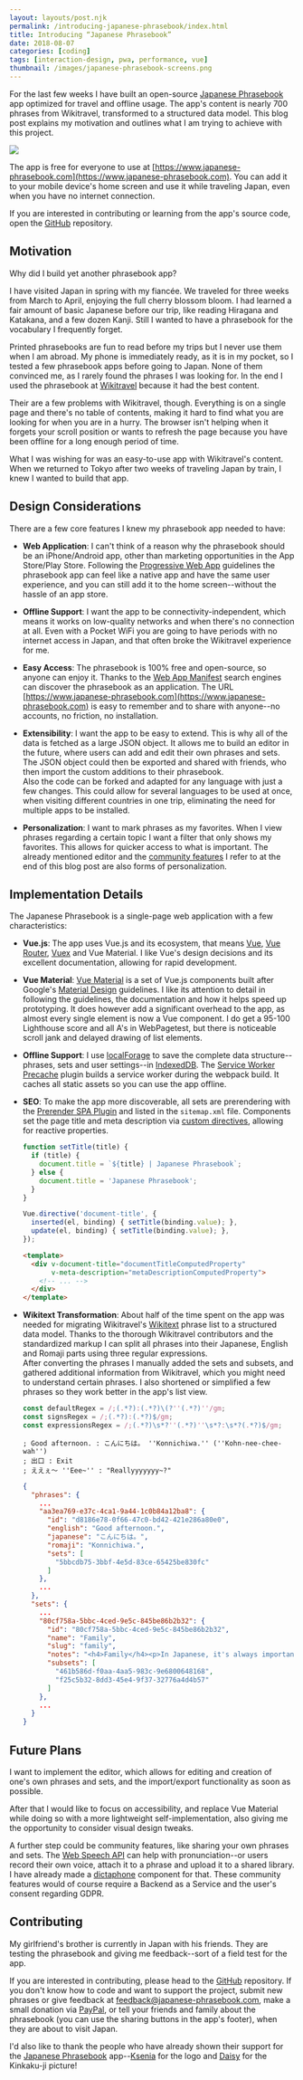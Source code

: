 ```yaml
---
layout: layouts/post.njk
permalink: /introducing-japanese-phrasebook/index.html
title: Introducing “Japanese Phrasebook”
date: 2018-08-07
categories: [coding]
tags: [interaction-design, pwa, performance, vue]
thumbnail: /images/japanese-phrasebook-screens.png
---
```


For the last few weeks I have built an open-source [Japanese Phrasebook](https://www.japanese-phrasebook.com) app optimized for travel and offline usage. The app's content is nearly 700 phrases from Wikitravel, transformed to a structured data model. This blog post explains my motivation and outlines what I am trying to achieve with this project.

[![](/images/japanese-phrasebook-screens.png)](https://www.japanese-phrasebook.com)

The app is free for everyone to use at [https://www.japanese-phrasebook.com](https://www.japanese-phrasebook.com). You can add it to your mobile device's home screen and use it while traveling Japan, even when you have no internet connection.

If you are interested in contributing or learning from the app's source code, open the [GitHub](https://github.com/Lorti/phrasebook) repository.

## Motivation

Why did I build yet another phrasebook app?

I have visited Japan in spring with my fiancée. We traveled for three weeks from March to April, enjoying the full cherry blossom bloom. I had learned a fair amount of basic Japanese before our trip, like reading Hiragana and Katakana, and a few dozen Kanji. Still I wanted to have a phrasebook for the vocabulary I frequently forget.

Printed phrasebooks are fun to read before my trips but I never use them when I am abroad. My phone is immediately ready, as it is in my pocket, so I tested a few phrasebook apps before going to Japan. None of them convinced me, as I rarely found the phrases I was looking for. In the end I used the phrasebook at [Wikitravel](https://wikitravel.org/en/Japanese_phrasebook) because it had the best content.

Their are a few problems with Wikitravel, though. Everything is on a single page and there's no table of contents, making it hard to find what you are looking for when you are in a hurry. The browser isn't helping when it forgets your scroll position or wants to refresh the page because you have been offline for a long enough period of time.

What I was wishing for was an easy-to-use app with Wikitravel's content. When we returned to Tokyo after two weeks of traveling Japan by train, I knew I wanted to build that app.

## Design Considerations

There are a few core features I knew my phrasebook app needed to have:

* __Web Application__: I can't think of a reason why the phrasebook should be an iPhone/Android app, other than marketing opportunities in the App Store/Play Store. Following the [Progressive Web App](https://developers.google.com/web/progressive-web-apps/) guidelines the phrasebook app can feel like a native app and have the same user experience, and you can still add it to the home screen--without the hassle of an app store.

* __Offline Support__: I want the app to be connectivity-independent, which means it works on low-quality networks and when there's no connection at all. Even with a Pocket WiFi you are going to have periods with no internet access in Japan, and that often broke the Wikitravel experience for me.

* __Easy Access__: The phrasebook is 100% free and open-source, so anyone can enjoy it. Thanks to the [Web App Manifest](https://www.w3.org/TR/appmanifest/) search engines can discover the phrasebook as an application. The URL [https://www.japanese-phrasebook.com](https://www.japanese-phrasebook.com) is easy to remember and to share with anyone--no accounts, no friction, no installation.

* __Extensibility__: I want the app to be easy to extend. This is why all of the data is fetched as a large JSON object. It allows me to build an editor in the future, where users can add and edit their own phrases and sets. The JSON object could then be exported and shared with friends, who then import the custom additions to their phrasebook.<br>Also the code can be forked and adapted for any language with just a few changes. This could allow for several languages to be used at once, when visiting different countries in one trip, eliminating the need for multiple apps to be installed.

* __Personalization__: I want to mark phrases as my favorites. When I view phrases regarding a certain topic I want a filter that only shows my favorites. This allows for quicker access to what is important. The already mentioned editor and the [community features](#future-plans) I refer to at the end of this blog post are also forms of personalization.

## Implementation Details

The Japanese Phrasebook is a single-page web application with a few characteristics:

* __Vue.js__: The app uses Vue.js and its ecosystem, that means [Vue](https://vuejs.org/), [Vue Router](https://router.vuejs.org/), [Vuex](https://vuex.vuejs.org/) and Vue Material. I like Vue's design decisions and its excellent documentation, allowing for rapid development.

* __Vue Material__: [Vue Material](https://vuematerial.io/) is a set of Vue.js components built after Google's [Material Design](https://material.io/) guidelines. I like its attention to detail in following the guidelines, the documentation and how it helps speed up prototyping. It does however add a significant overhead to the app, as almost every single element is now a Vue component. I do get a 95-100 Lighthouse score and all A's in WebPagetest, but there is noticeable scroll jank and delayed drawing of list elements.

* __Offline Support__: I use [localForage](https://localforage.github.io/localForage/) to save the complete data structure--phrases, sets and user settings--in [IndexedDB](https://www.w3.org/TR/IndexedDB-2/). The [Service Worker Precache](https://github.com/GoogleChromeLabs/sw-precache) plugin builds a service worker during the webpack build. It caches all static assets so you can use the app offline.

* __SEO__: To make the app more discoverable, all sets are prerendering with the [Prerender SPA Plugin](https://github.com/chrisvfritz/prerender-spa-plugin) and listed in the `sitemap.xml` file. Components set the page title and meta description via [custom directives](https://vuejs.org/v2/guide/custom-directive.html), allowing for reactive properties.

  ```js
  function setTitle(title) {
    if (title) {
      document.title = `${title} | Japanese Phrasebook`;
    } else {
      document.title = 'Japanese Phrasebook';
    }
  }

  Vue.directive('document-title', {
    inserted(el, binding) { setTitle(binding.value); },
    update(el, binding) { setTitle(binding.value); },
  });
  ```

  ```html
  <template>
    <div v-document-title="documentTitleComputedProperty"
         v-meta-description="metaDescriptionComputedProperty">
      <!-- ... -->
    </div>
  </template>
  ```

* __Wikitext Transformation__: About half of the time spent on the app was needed for migrating Wikitravel's [Wikitext](https://en.wikipedia.org/wiki/Wiki#Editing) phrase list to a structured data model. Thanks to the thorough Wikitravel contributors and the standardized markup I can split all phrases into their Japanese, English and Romaji parts using three regular expressions.<br>After converting the phrases I manually added the sets and subsets, and gathered additional information from Wikitravel, which you might need to understand certain phrases. I also shortened or simplified a few phrases so they work better in the app's list view.

  ```js
  const defaultRegex = /;(.*?):(.*?)\(?''(.*?)''/gm;
  const signsRegex = /;(.*?):(.*?)$/gm;
  const expressionsRegex = /;(.*?)\s*?''(.*?)''\s*?:\s*?(.*?)$/gm;
  ```

  ```text
  ; Good afternoon. : こんにちは。 ''Konnichiwa.'' (''Kohn-nee-chee-wah'')
  ; 出口 : Exit
  ; ええぇ〜 ''Eee~'' : "Reallyyyyyyy~?"
  ```

  ```json
  {
    "phrases": {
      ...
      "aa3ea769-e37c-4ca1-9a44-1c0b84a12ba8": {
        "id": "d8186e78-0f66-47c0-bd42-421e286a80e0",
        "english": "Good afternoon.",
        "japanese": "こんにちは。",
        "romaji": "Konnichiwa.",
        "sets": [
          "5bbcdb75-3bbf-4e5d-83ce-65425be830fc"
        ]
      },
      ...
    },
    "sets": {
      ...
      "80cf758a-5bbc-4ced-9e5c-845be86b2b32": {
        "id": "80cf758a-5bbc-4ced-9e5c-845be86b2b32",
        "name": "Family",
        "slug": "family",
        "notes": "<h4>Family</h4><p>In Japanese, it's always important to use less respectful terms for your own family and more respectful terms for another's family. Note also that the words for older/younger brother/sister are different.</p>",
        "subsets": [
          "461b586d-f0aa-4aa5-983c-9e6800648168",
          "f25c5b32-8dd3-45e4-9f37-32776a4d4b57"
        ]
      },
      ...
    }
  }
  ```

## Future Plans

I want to implement the editor, which allows for editing and creation of one's own phrases and sets, and the import/export functionality as soon as possible.

After that I would like to focus on accessibility, and replace Vue Material while doing so with a more lightweight self-implementation, also giving me the opportunity to consider visual design tweaks.

A further step could be community features, like sharing your own phrases and sets. The [Web Speech API](https://developer.mozilla.org/en-US/docs/Web/API/Web_Speech_API) can help with pronunciation--or users record their own voice, attach it to a phrase and upload it to a shared library. I have already made a [dictaphone](https://github.com/Lorti/vue-dictaphone) component for that. These community features would of course require a Backend as a Service and the user's consent regarding GDPR.

## Contributing

My girlfriend's brother is currently in Japan with his friends. They are testing the phrasebook and giving me feedback--sort of a field test for the app.

If you are interested in contributing, please head to the [GitHub](https://github.com/Lorti/phrasebook) repository. If you don't know how to code and want to support the project, submit new phrases or give feedback at [feedback@japanese-phrasebook.com](mailto:feedback@japanese-phrasebook.com), make a small donation via [PayPal](https://www.paypal.me/manuninja), or tell your friends and family about the phrasebook (you can use the sharing buttons in the app's footer), when they are about to visit Japan.

I'd also like to thank the people who have already shown their support for the [Japanese Phrasebook](https://www.japanese-phrasebook.com) app--[Ksenia](https://steemit.com/@happyksu) for the logo and [Daisy](https://www.instagram.com/daisimerollin/) for the Kinkaku-ji picture!
